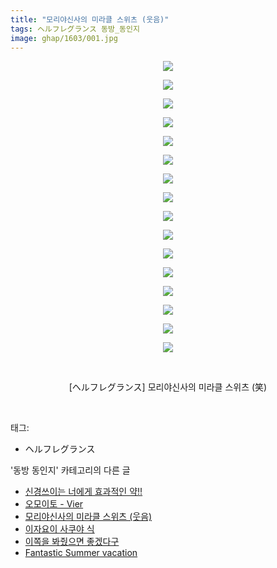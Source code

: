```yaml
---
title: "모리야신사의 미라클 스위츠 (웃음)"
tags: ヘルフレグランス 동방_동인지
image: ghap/1603/001.jpg
---
```

<div class="article">
<p style="text-align: center; clear: none; float: none;"><img src="{{ site.nasurl }}/ghap/1603/001.jpg"/></p>
<p style="text-align: center; clear: none; float: none;"><img src="{{ site.nasurl }}/ghap/1603/002.jpg"/></p>
<p style="text-align: center; clear: none; float: none;"><img src="{{ site.nasurl }}/ghap/1603/003.jpg"/></p>
<p style="text-align: center; clear: none; float: none;"><img src="{{ site.nasurl }}/ghap/1603/004.jpg"/></p>
<p style="text-align: center; clear: none; float: none;"><img src="{{ site.nasurl }}/ghap/1603/005.jpg"/></p>
<p style="text-align: center; clear: none; float: none;"><img src="{{ site.nasurl }}/ghap/1603/006.jpg"/></p>
<p style="text-align: center; clear: none; float: none;"><img src="{{ site.nasurl }}/ghap/1603/007.jpg"/></p>
<p style="text-align: center; clear: none; float: none;"><img src="{{ site.nasurl }}/ghap/1603/008.jpg"/></p>
<p style="text-align: center; clear: none; float: none;"><img src="{{ site.nasurl }}/ghap/1603/009.jpg"/></p>
<p style="text-align: center; clear: none; float: none;"><img src="{{ site.nasurl }}/ghap/1603/010.jpg"/></p>
<p style="text-align: center; clear: none; float: none;"><img src="{{ site.nasurl }}/ghap/1603/011.jpg"/></p>
<p style="text-align: center; clear: none; float: none;"><img src="{{ site.nasurl }}/ghap/1603/012.jpg"/></p>
<p style="text-align: center; clear: none; float: none;"><img src="{{ site.nasurl }}/ghap/1603/013.jpg"/></p>
<p style="text-align: center; clear: none; float: none;"><img src="{{ site.nasurl }}/ghap/1603/014.jpg"/></p>
<p style="text-align: center; clear: none; float: none;"><img src="{{ site.nasurl }}/ghap/1603/015.jpg"/></p>
<p style="text-align: center; clear: none; float: none;"><img src="{{ site.nasurl }}/ghap/1603/016.jpg"/></p>
<p style="text-align: center; clear: none; float: none;"><br/></p>
<p style="text-align: center; clear: none; float: none;">[ヘルフレグランス] 모리야신사의 미라클 스위츠 (笑)</p>
<p><br/></p>
</div><div class="tagTrail">
<p>태그: </p>
<ul>
<li>ヘルフレグランス</li>
</ul>
</div><div class="another">
<p>'동방 동인지' 카테고리의 다른 글</p>
<ul>
<li><a href="/2016-08-16-ghap_1605">신경쓰이는 너에게 효과적인 약!!</a></li>
<li><a href="/2016-08-16-ghap_1604">오모이토 - Vier</a></li>
<li><a href="/2016-08-16-ghap_1603">모리야신사의 미라클 스위츠 (웃음)</a></li>
<li><a href="/2016-08-16-ghap_1600">이자요이 사쿠야 식</a></li>
<li><a href="/2016-08-15-ghap_1599">이쪽을 봐줬으면 좋겠다구</a></li>
<li><a href="/2016-08-15-ghap_1598">Fantastic Summer vacation</a></li>
</ul>
</div><div class="cb_module cb_fluid">
<div class="cb_wrt cb_profile">
</div><!-- commentList close -->
</div>